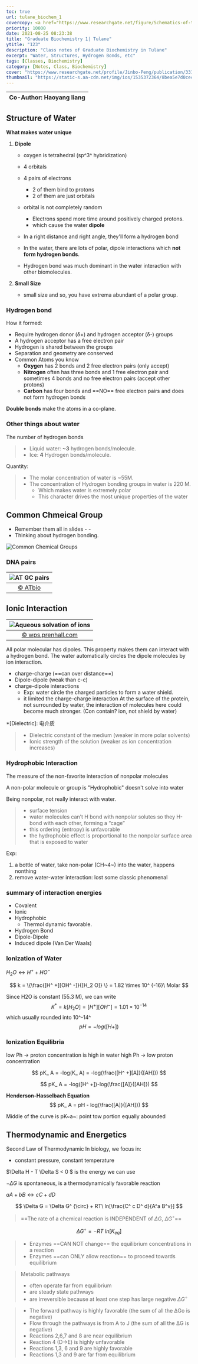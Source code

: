 ```yaml
---
toc: true
url: tulane_biochem_1
covercopy: <a href="https://www.researchgate.net/figure/Schematics-of-the-atomic-structure-of-water-molecule-and-the-hydrogen-bonds-between-water_fig8_331708266">© Jinbo Peng, et al.</a>
priority: 10000
date: 2021-08-25 08:23:38
title: "Graduate Biochemistry 1| Tulane"
ytitle: "123"
description: "Class notes of Graduate Biochemistry in Tulane"
excerpt: "Water, Structures, Hydrogen Bonds, etc"
tags: [Classes, Biochemistry]
category: [Notes, Class, Biochemistry]
cover: "https://www.researchgate.net/profile/Jinbo-Peng/publication/331708266/figure/fig8/AS:779168916721664@1562779754262/Schematics-of-the-atomic-structure-of-water-molecule-and-the-hydrogen-bonds-between-water.ppm"
thumbnail: "https://static-s.aa-cdn.net/img/ios/1535372364/8bea5e7d0cecf8c51488133d2c6a4f48?v=1"
---
```


|Co-Author: Haoyang liang|
|:-:|

## Structure of Water

**What makes water unique**
1. **Dipole**
    - oxygen is tetrahedral (sp^3^ hybridization)
    - 4 orbitals
    - 4 pairs of electrons
      - 2 of them bind to protons
      - 2 of them are just orbitals
    - orbital is not completely random
      - Electrons spend more time around positively charged protons.
      - which cause the water **dipole**
    - In a right distance and right angle, they'll form a hydrogen bond

    - In the water, there are lots of polar, dipole interactions which **not form hydrogen bonds**.
    - Hydrogen bond was much dominant in the water interaction with other biomolecules.

2. **Small Size**
    - small size and so, you have extrema abundant of a polar group.

### Hydrogen bond
How it formed:
- Require hydrogen donor (δ+) and hydrogen acceptor (δ-) groups
- A hydrogen acceptor has a free electron pair
- Hydrogen is shared between the groups
- Separation and geometry are conserved
- Common Atoms you know
  - **Oxygen** has 2 bonds and 2 free electron pairs (only accept)
  - **Nitrogen** often has three bonds and 1 free electron pair and sometimes 4 bonds and no free electron pairs (accept other protons)
  - **Carbon** has four bonds and ==NO== free electron pairs and does not form hydrogen bonds

**Double bonds** make the atoms in a co-plane.

### Other things about water

The number of hydrogen bonds
> - Liquid water: **~3** hydrogen bonds/molecule.
> - Ice: **4** Hydrogen bonds/molecule.

Quantity:
> - The molar concentration of water is ~55M.
> - The concentration of Hydrogen bonding groups in water is 220 M.
>   - Which makes water is extremely polar
>   - This character drives the most unique properties of the water

## Common Chmeical Group
- Remember them all in slides - -
- Thinking about hydrogen bonding.

![Common Chemical Groups](https://z3.ax1x.com/2021/08/26/hmBgYj.png)

### DNA pairs

|![AT GC pairs](https://www.atdbio.com/img/articles/AT-CG-base-pairs.png)|
|:-:|
|[&copy; ATbio](https://www.atdbio.com/content/5/Nucleic-acid-structure)|

## Ionic Interaction

|![Aqueous solvation of ions](https://wps.prenhall.com/wps/media/objects/3312/3391718/imag1301/AAAVSZU0.JPG)|
|:-:|
|[&copy; wps.prenhall.com](https://wps.prenhall.com/wps/media/objects/3312/3391718/blb1301.html)|

All polar molecular has dipoles. This property makes them can interact with a hydrogen bond.
The water automatically circles the dipole molecules by ion interaction.

- charge-charge (==can over distance==)
- Dipole-dipole (weak than c-c)
- charge-dipole interactions
  - Exp: water circle the charged particles to form a water shield.
  - it limited the charge-charge interaction
  At the surface of the protein, not surrounded by water, the interaction of molecules here could become much stronger. (Con contain? ion, not shield by water)

*[Dielectric]: 电介质

> - Dielectric constant of the medium (weaker in more polar solvents)
> - Ionic strength of the solution (weaker as ion concentration increases)

### Hydrophobic Interaction

The measure of the non-favorite interaction of nonpolar molecules

A non-polar molecule or group is "Hydrophobic"
doesn't solve into water

Being nonpolar, not really interact with water.

> - surface tension
> - water molecules can’t H bond with nonpolar solutes so they H-bond with each other, forming a “cage”
> - this ordering (entropy) is unfavorable
> - the hydrophobic effect is proportional to the nonpolar surface area that is exposed to water


Exp:
1. a bottle of water, take non-polar (CH~4~) into the water, happens nonthing
2. remove water-water interaction: lost some classic phenomenal

### summary of interaction energies

- Covalent
- Ionic
- Hydrophobic
  - Thermol dynamic favorable.
- Hydrogen Bond
- Dipole-Dipole
- Induced dipole (Van Der Waals)

### Ionization of Water

$H_ 2O \longleftrightarrow  H^ + + HO ^ -$

$$
k = \{\frac{[H^ +][OH^ -]}{[H_2 O]} \} = 1.82 \times 10^ {-16}\ Molar
$$

Since H2O is constant (55.3 M), we can write
$$
K^ * = k[H_2 O] = [H^ +][OH^ -] = 1.01 \times 10^{-14}
$$
which usually rounded into 10^-14^
$$
pH = -log([H+])
$$

### Ionization Equilibria

low Ph -> proton concentration is high in water
high Ph -> low proton concentration

$$
pK_ A = -log(K_ A) = -log(\frac{[H^ +][A]}{[AH]})
$$

$$
pK_ A = -log([H^ +])-log(\frac{[A]}{[AH]})
$$

**Henderson-Hasselbach Equation**
$$
pK_ A = pH - log(\frac{[A]}{[AH]})
$$


Middle of the curve is pK~a~: point tow portion equally abounded




## Thermodynamic and Energetics

Second Law of Thermodynamic
In biology, we focus in:
- constant pressure, constant temperature

$\Delta H - T \Delta S < 0 $ is the energy we can use

$- \Delta G$ is spontaneous, is a thermodynamically favorable reaction

$aA + bB \longleftrightarrow cC + dD$

$$
\Delta G = \Delta G^ {\circ} + RT\ ln[\frac{C^ c D^ d}{A^a B^v}]
$$

> ==The rate of a chemical reaction is INDEPENDENT of $\Delta G,\ \Delta G^ {\circ}$==


$$
\Delta G ^ {\circ} = - RT\ ln[K_ {eq}]
$$


> - Enzymes ==CAN NOT change== the equilibrium concentrations in a reaction
> - Enzymes ==can ONLY allow reaction== to proceed towards equilibrium


> Metabolic pathways
> - often operate far from equilibrium
> - are steady state pathways
> - are irreversible because at least one step has large negative $\Delta G ^ {\circ}$


> - The forward pathway is highly favorable (the sum of all the ΔGo is negative)
> - Flow through the pathways is from A to J (the sum of all the ΔG is negative)
> - Reactions 2,6,7 and 8 are near equilibrium
> - Reaction 4 (D→E) is highly unfavorable
> - Reactions 1,3, 6 and 9 are highly favorable
> - Reactions 1,3 and 9 are far from equilibrium
